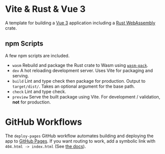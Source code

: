 # Vite & Rust & Vue 3
A template for building a [Vue 3](https://vuejs.org/) application including a [Rust WebAssembly](https://www.rust-lang.org/what/wasm) crate.

## npm Scripts
A few npm scripts are included.
- `wasm` Rebuild and package the Rust crate to Wasm using [`wasm-pack`](https://rustwasm.github.io/docs/wasm-pack/).
- `dev` A hot reloading development server. Uses Vite for packaging and serving.
- `build` Lint and type check then package for production. Output to `target/dist/`. Takes an optional argument for the base path.
- `check` Lint and type check.
- `preview` Serve the built package using Vite. For development / validation, **not** for production.

# GitHub Workflows
The `deploy-pages` GitHub workflow automates building and deploying the app to [GitHub Pages](https://docs.github.com/en/pages/quickstart).
If you want routing to work, add a symbolic link with `404.html -> index.html` (See [the docs](https://docs.github.com/en/pages/getting-started-with-github-pages/creating-a-custom-404-page-for-your-github-pages-site)).

